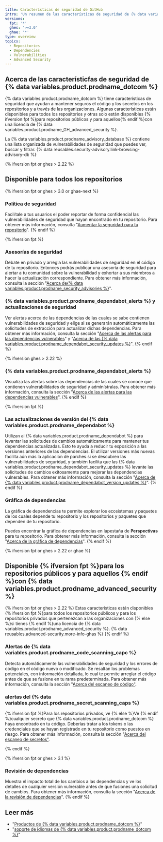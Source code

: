 ```yaml
---
title: Características de seguridad de GitHub
intro: 'Un resumen de las características de seguridad de {% data variables.product.prodname_dotcom %}.'
versions:
  fpt: '*'
  ghes: '>=3.0'
  ghae: '*'
type: overview
topics:
  - Repositories
  - Dependencies
  - Vulnerabilities
  - Advanced Security
---
```


## Acerca de las característicfas de seguridad de {% data variables.product.prodname_dotcom %}

{% data variables.product.prodname_dotcom %} tiene características de seguridad que ayudan a mantener seguros el código y los secretos en los repositorios y a través de las organizaciones. Algunas características están disponibles para todos los repositorios y otras solo están disponibles {% ifversion fpt %}para repositorios públicos y para aquellos{% endif %}con una licencia de {% data variables.product.prodname_GH_advanced_security %}.

La {% data variables.product.prodname_advisory_database %} contiene una lista organizada de vulnerabilidades de seguridad que puedes ver, buscar y filtrar. {% data reusables.security-advisory.link-browsing-advisory-db %}

{% ifversion fpt or ghes > 2.22 %}
## Disponible para todos los repositorios

{% ifversion fpt or ghes > 3.0 or ghae-next %}
### Política de seguridad

Facilítale a tus usuarios el poder reportar de forma confidencial las vulnerabilidades de seguridad que hayan encontrado en tu repositorio. Para obtener más información, consulta "[Aumentar la seguridad para tu repositorio](/code-security/getting-started/adding-a-security-policy-to-your-repository)".
{% endif %}

{% ifversion fpt %}
### Asesorías de seguridad

Debate en privado y arregla las vulnerabilidades de seguridad en el código de tu repositorio. Entonces podrás publicar una asesoría de seguridad para alertar a tu comunidad sobre la vulnerabilidad y exhortar a sus miembros a hacer la actualización correspondiente. Para obtener más información, consulta la sección "[Acerca de{% data variables.product.prodname_security_advisories %}](/github/managing-security-vulnerabilities/about-github-security-advisories)".

### {% data variables.product.prodname_dependabot_alerts %} y actualizaciones de seguridad

Ver alertas acerca de las dependencias de las cuales se sabe contienen vulnerabilidades de seguridad y elige si se generarán automáticamente las solicitudes de extracción para actualizar dichas dependencias. Para obtener más información, consulta la sección "[Acerca de las alertas para las dependencias vulnerables](/github/managing-security-vulnerabilities/about-alerts-for-vulnerable-dependencies)" y "[Acerca de las {% data variables.product.prodname_dependabot_security_updates %}](/github/managing-security-vulnerabilities/about-dependabot-security-updates)".
{% endif %}

{% ifversion ghes > 2.22 %}
### {% data variables.product.prodname_dependabot_alerts %}

Visualiza las alertas sobre las dependencias de las cuales se conoce que contienen vulnerabilidades de seguridad y adminístralas. Para obtener más información, consulta la sección "[Acerca de las alertas para las dependencias vulnerables](/github/managing-security-vulnerabilities/about-alerts-for-vulnerable-dependencies)".
{% endif %}

{% ifversion fpt %}
### Las actualizaciones de versión del {% data variables.product.prodname_dependabot %}

Utilizan al {% data variables.product.prodname_dependabot %} para levantar las solicitudes de cambios automáticamente para mantener tus dependencias actualizadas. Esto te ayuda a reducir tu exposición a las versiones anteriores de las dependencias. El utilizar versiones más nuevas facilita aún más la aplicación de parches si se descubren las vulnerabilidades de seguridad, y también facilita que las {% data variables.product.prodname_dependabot_security_updates %} levante las solicitudes de cambios exitosamente para mejorar las dependencias vulnerables. Para obtener más información, consulta la sección "[Acerca de {% data variables.product.prodname_dependabot_version_updates %}](/github/administering-a-repository/about-dependabot-version-updates)".
{% endif %}

### Gráfica de dependencias
La gráfica de dependencias te permite explorar los ecosistemas y paquetes de los cuales depende tu repositorio y los repositorios y paquetes que dependen de tu repositorio.

Puedes encontrar la gráfica de dependencias en lapestaña de **Perspectivas** para tu repositorio. Para obtener más información, consulta la sección "[Acerca de la gráfica de dependencias](/github/visualizing-repository-data-with-graphs/about-the-dependency-graph)".
{% endif %}

{% ifversion fpt or ghes > 2.22 or ghae %}

## Disponible {% ifversion fpt %}para los repositorios públicos y para aquellos {% endif %}con {% data variables.product.prodname_advanced_security %}

{% ifversion fpt or ghes > 2.22 %}
Estas características están disponibles {% ifversion fpt %}para todos los repositorios públicos y para los repositorios privados que pertenezcan a las organizaciones con {% else %}si tienes {% endif %}una licencia de {% data variables.product.prodname_advanced_security %}. {% data reusables.advanced-security.more-info-ghas %}
{% endif %}

### Alertas de {% data variables.product.prodname_code_scanning_capc %}

Detecta automáticamente las vulnerabilidades de seguridad y los errores de código en el código nuevo o modificado. Se resaltan los problemas potenciales, con información detallada, lo cual te permite arreglar el código antes de que se fusione en tu rama predeterminada. Para obtener más información, consulta la sección "[Acerca del escaneo de código"](/github/finding-security-vulnerabilities-and-errors-in-your-code/about-code-scanning).

### alertas del {% data variables.product.prodname_secret_scanning_caps %}

{% ifversion fpt %}Para los repositorios privados, ve {% else %}Ve {% endif %}cualquier secreto que {% data variables.product.prodname_dotcom %} haya encontrado en tu código. Deberías tratar a los tokens o las credenciales que se hayan registrado en tu repositorio como puestos en riesgo. Para obtener más información, consulta la sección "[Acerca del escaneo de secretos"](/github/administering-a-repository/about-secret-scanning).

{% endif %}

{% ifversion fpt or ghes > 3.1 %}
### Revisión de dependencias

Muestra el impacto total de los cambios a las dependencias y ve los detalles de cualquier versión vulnerable antes de que fusiones una solicitud de cambios. Para obtener más información, consulta la sección "[Acerca de la revisión de dependencias](/code-security/supply-chain-security/about-dependency-review)".
{% endif %}

## Leer más
- "[Productos de {% data variables.product.prodname_dotcom %}](/github/getting-started-with-github/githubs-products)"
- "[soporte de idiomas de {% data variables.product.prodname_dotcom %}](/github/getting-started-with-github/github-language-support)"
